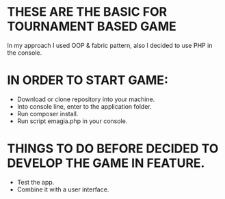 # THESE ARE THE BASIC FOR TOURNAMENT BASED GAME

In my approach I used OOP & fabric pattern, also I decided to use PHP in the console. 

# IN ORDER TO START GAME:
* Download or clone repository into your machine.
* Into console line, enter to the application folder.
* Run composer install.
* Run script emagia.php in your console.

# THINGS TO DO BEFORE DECIDED TO DEVELOP THE GAME IN FEATURE. 
* Test the app.
* Combine it with a user interface.